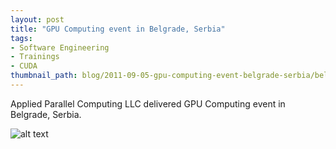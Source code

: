 ```yaml
---
layout: post
title: "GPU Computing event in Belgrade, Serbia"
tags:
- Software Engineering
- Trainings
- CUDA
thumbnail_path: blog/2011-09-05-gpu-computing-event-belgrade-serbia/belgrade.jpg
---
```


Applied Parallel Computing LLC delivered GPU Computing event in Belgrade, Serbia.

![alt text](\assets\img\blog\2011-09-05-gpu-computing-event-belgrade-serbia\belgrade.jpg "Logo Title Text 1")

